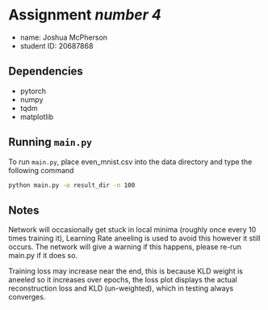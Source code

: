 
# Assignment *number 4*

- name: Joshua McPherson
- student ID: 20687868

## Dependencies
- pytorch
- numpy
- tqdm
- matplotlib

## Running `main.py`

To run `main.py`, place even_mnist.csv into the data directory and type the following command

```sh
python main.py -o result_dir -n 100
```
## Notes
Network will occasionally get stuck in local minima (roughly once every 10 times training it), Learning Rate aneeling is used to avoid this however it still occurs. The network will give a warning if this happens, please re-run main.py if it does so.

Training loss may increase near the end, this is because KLD weight is aneeled so it increases over epochs, the loss plot displays the actual reconstruction loss and KLD (un-weighted), which in testing always converges.